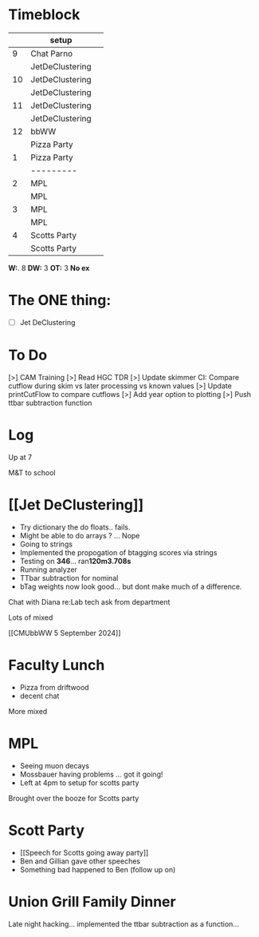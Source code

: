# Timeblock

|     | setup           |     |
| --- | --------------- | --- |
| 9   | Chat Parno      |     |
|     | JetDeClustering |     |
| 10  | JetDeClustering |     |
|     | JetDeClustering |     |
| 11  | JetDeClustering |     |
|     | JetDeClustering |     |
| 12  | bbWW            |     |
|     | Pizza Party     |     |
| 1   | Pizza Party     |     |
|     | ---------       |     |
| 2   | MPL             |     |
|     | MPL             |     |
| 3   | MPL             |     |
|     | MPL             |     |
| 4   | Scotts Party    |     |
|     | Scotts Party    |     |

**W:**. 8 
**DW:** 3
**OT:** 3 
**No ex**

# The ONE thing: 
- [ ] Jet DeClustering


# To Do
[>] CAM Training
[>] Read HGC TDR
[>] Update skimmer CI: Compare cutflow during skim vs later processing vs known values
[>] Update printCutFlow to compare cutflows
[>] Add year option to plotting
[>] Push ttbar subtraction function 



# Log

Up at 7 

M&T to school

# [[Jet DeClustering]]
- Try dictionary the do floats.. fails.
- Might be able to do arrays ?  ... Nope
- Going to strings
- Implemented the propogation of btagging scores via strings
- Testing on **346**... ran**120m3.708s**
- Running analyzer
- TTbar subtraction for nominal
- bTag weights now look good... but dont make much of a difference.

Chat with Diana re:Lab tech ask from department

Lots of mixed

[[CMUbbWW 5 September 2024]]

# Faculty Lunch
- Pizza from driftwood
- decent chat

More mixed

# MPL
* Seeing muon decays
* Mossbauer having problems ... got it going!
* Left at 4pm to setup for scotts party

Brought over the booze for Scotts party

# Scott Party
- [[Speech for Scotts going away party]]
- Ben and Gillian gave other speeches 
- Something bad happened to Ben (follow up on)

# Union Grill Family Dinner

Late night hacking... implemented the ttbar subtraction as a function...
